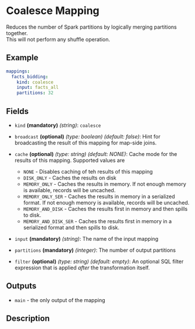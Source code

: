 # Coalesce Mapping

Reduces the number of Spark partitions by logically merging partitions together.  
This will not perform any shuffle operation.

## Example
```yaml
mappings:
  facts_bidding:
    kind: coalesce
    input: facts_all
    partitions: 32
```

## Fields
* `kind` **(mandatory)** *(string)*: `coalesce`

* `broadcast` **(optional)** *(type: boolean)* *(default: false)*: 
Hint for broadcasting the result of this mapping for map-side joins.

* `cache` **(optional)** *(type: string)* *(default: NONE)*:
Cache mode for the results of this mapping. Supported values are
  * `NONE` - Disables caching of teh results of this mapping
  * `DISK_ONLY` - Caches the results on disk
  * `MEMORY_ONLY` - Caches the results in memory. If not enough memory is available, records will be uncached.
  * `MEMORY_ONLY_SER` - Caches the results in memory in a serialized format. If not enough memory is available, records will be uncached.
  * `MEMORY_AND_DISK` - Caches the results first in memory and then spills to disk.
  * `MEMORY_AND_DISK_SER` - Caches the results first in memory in a serialized format and then spills to disk.

* `input` **(mandatory)** *(string)*:
The name of the input mapping

* `partitions` **(mandatory)** *(integer)*:
The number of output partitions

* `filter` **(optional)** *(type: string)* *(default: empty)*:
  An optional SQL filter expression that is applied *after* the transformation itself.


## Outputs
* `main` - the only output of the mapping


## Description
